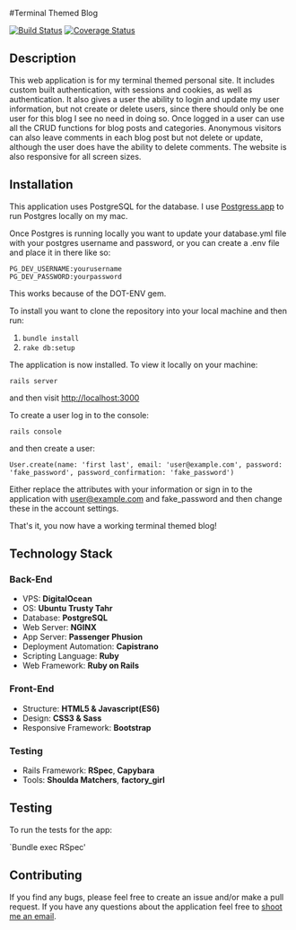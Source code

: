 #Terminal Themed Blog

[![Build Status](https://travis-ci.org/cubadomingo/terminal_theme_blog.svg?branch=master)](https://travis-ci.org/cubadomingo/terminal_theme_blog)
[![Coverage Status](https://coveralls.io/repos/github/cubadomingo/terminal_theme_blog/badge.svg?branch=master)](https://coveralls.io/github/cubadomingo/terminal_theme_blog?branch=master)

## Description

This web application is for my terminal themed personal site. It includes custom built authentication, with sessions and cookies, as well as authentication. It also gives a user the ability to login and update my user information, but not create or delete users, since there should only be one user for this blog I see no need in doing so. Once logged in a user can use all the CRUD functions for blog posts and categories. Anonymous visitors can also leave comments in each blog post but not delete or update, although the user does have the ability to delete comments. The website is also responsive for all screen sizes.

## Installation

This application uses PostgreSQL for the database. I use [Postgress.app](http://postgresapp.com/) to run Postgres locally on my mac.

Once Postgres is running locally you want to update your database.yml file with your postgres username and password, or you can create a .env file and place it in there like so:

```
PG_DEV_USERNAME:yourusername
PG_DEV_PASSWORD:yourpassword
```

This works because of the DOT-ENV gem.

To install you want to clone the repository into your local machine and then run:

1. `bundle install`
2. `rake db:setup`

The application is now installed. To view it locally on your machine:

`rails server`

and then visit [http://localhost:3000](http://localhost:3000)

To create a user log in to the console:

`rails console`

and then create a user:

```
User.create(name: 'first last', email: 'user@example.com', password: 'fake_password', password_confirmation: 'fake_password')
```

Either replace the attributes with your information or sign in to the application with user@example.com and fake_password and then change these in the account settings.

That's it, you now have a working terminal themed blog!

## Technology Stack

### Back-End

* VPS: **DigitalOcean**
* OS: **Ubuntu Trusty Tahr**
* Database: **PostgreSQL**
* Web Server: **NGINX**
* App Server: **Passenger Phusion**
* Deployment Automation: **Capistrano**
* Scripting Language: **Ruby**
* Web Framework: **Ruby on Rails**

### Front-End

* Structure: **HTML5 & Javascript(ES6)**
* Design: **CSS3 & Sass**
* Responsive Framework: **Bootstrap**


### Testing

* Rails Framework: **RSpec**, **Capybara**
* Tools: **Shoulda Matchers**, **factory_girl**

## Testing

To run the tests for the app:

`Bundle exec RSpec'

## Contributing

If you find any bugs, please feel free to create an issue and/or make a pull request. If you have any questions about the application feel free to [shoot me an email](mailto:devinosor.io).
